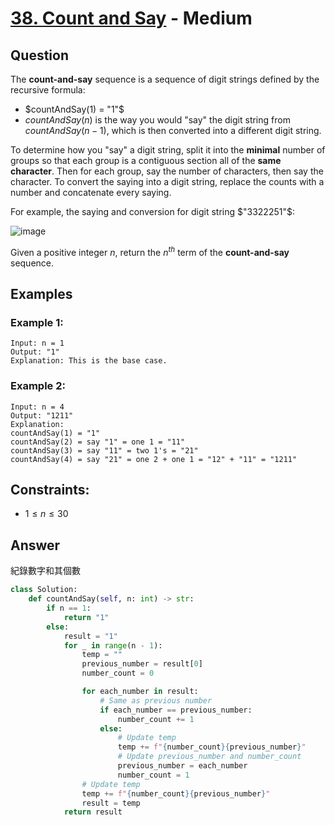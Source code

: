 # [38. Count and Say](https://leetcode.com/problems/count-and-say/) - Medium

## Question

The **count-and-say** sequence is a sequence of digit strings defined by the recursive formula:

* $countAndSay(1) = "1"$
* $countAndSay(n)$ is the way you would "say" the digit string from $countAndSay(n-1)$, which is then converted into a different digit string.

To determine how you "say" a digit string, split it into the **minimal** number of groups so that each group is a contiguous section all of the **same character**. Then for each group, say the number of characters, then say the character. To convert the saying into a digit string, replace the counts with a number and concatenate every saying.

For example, the saying and conversion for digit string $"3322251"$:

![image](https://assets.leetcode.com/uploads/2020/10/23/countandsay.jpg)

Given a positive integer $n$, return the $n^{th}$ term of the **count-and-say** sequence.

## Examples

### Example 1:

```shell
Input: n = 1
Output: "1"
Explanation: This is the base case.
```

### Example 2:

```shell
Input: n = 4
Output: "1211"
Explanation:
countAndSay(1) = "1"
countAndSay(2) = say "1" = one 1 = "11"
countAndSay(3) = say "11" = two 1's = "21"
countAndSay(4) = say "21" = one 2 + one 1 = "12" + "11" = "1211"
```

## Constraints:

* $1 \leq n \leq 30$

## Answer

紀錄數字和其個數

```python
class Solution:
    def countAndSay(self, n: int) -> str:
        if n == 1:
            return "1"
        else:
            result = "1"
            for _ in range(n - 1):
                temp = ""
                previous_number = result[0]
                number_count = 0

                for each_number in result:
                    # Same as previous number
                    if each_number == previous_number:
                        number_count += 1
                    else:
                        # Update temp
                        temp += f"{number_count}{previous_number}"
                        # Update previous_number and number_count
                        previous_number = each_number
                        number_count = 1
                # Update temp
                temp += f"{number_count}{previous_number}"
                result = temp
            return result

```
